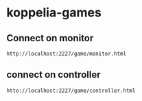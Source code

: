 # koppelia-games

## Connect on monitor
```
http://localhost:2227/game/monitor.html
```

## connect on controller
```
htto://localhost:2227/game/controller.html
```
